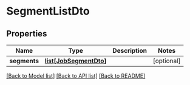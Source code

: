 # SegmentListDto

## Properties
Name | Type | Description | Notes
------------ | ------------- | ------------- | -------------
**segments** | [**list[JobSegmentDto]**](JobSegmentDto.md) |  | [optional] 

[[Back to Model list]](../README.md#documentation-for-models) [[Back to API list]](../README.md#documentation-for-api-endpoints) [[Back to README]](../README.md)

